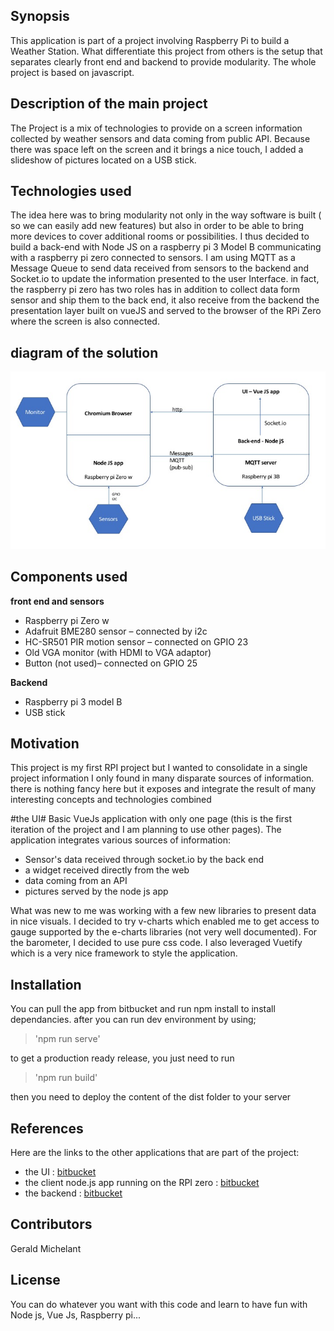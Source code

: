 ## Synopsis

This application is part of a project involving Raspberry Pi to build a Weather Station. What differentiate this project from others is the setup that separates clearly front end and backend to provide modularity. The whole project is based on javascript.

## Description of the main project
The Project is a mix of technologies to provide on a screen information collected by weather sensors and data coming from public API. Because there was space left on the screen and it brings a nice touch, I added a slideshow of pictures located on a USB stick.

## Technologies used
The idea here was to bring modularity not only in the way software is built ( so we can easily add new features) but also in order to be able to bring more devices to cover additional rooms or possibilities. I thus decided to build a back-end with Node JS on a raspberry pi 3 Model B communicating with a raspberry pi zero connected to sensors. I am using MQTT as a Message Queue to send data received from sensors to the backend and Socket.io to update the information presented to the user Interface. in fact, the raspberry pi zero has two roles has in addition to collect data form sensor and ship them to the back end, it also receive from the backend the presentation layer built on vueJS and served to the browser of the RPi Zero where the screen is also connected.

## diagram of the solution
![diagram](/diagram-weather.jpg)

## Components used

**front end and sensors**

* Raspberry pi Zero w
* Adafruit BME280 sensor – connected by i2c 
* HC-SR501 PIR motion sensor – connected on GPIO 23
* Old VGA monitor (with HDMI to VGA adaptor)
* Button (not used)– connected on GPIO 25 

**Backend**

* Raspberry pi 3 model B
* USB stick


## Motivation

This project is my first RPI project but I wanted to consolidate in a single project information I only found in many disparate sources of information. there is nothing fancy here but it exposes and integrate the result of many interesting concepts and technologies combined

#the UI#
 Basic VueJs application with only one page (this is the first iteration of the project and I am planning to use other pages). The application integrates various sources of information:

 * Sensor's data received through socket.io by the back end
 * a widget received directly from the web
 * data coming from an API
 * pictures served by the node js app

What was new to me was working with a few new libraries to present data in nice visuals. I decided to try v-charts which enabled me to get access to gauge supported by the e-charts libraries (not very well documented).
For the barometer, I decided to use pure css code. 
I also leveraged Vuetify which is a very nice framework to style the application.



## Installation

You can pull the app from bitbucket and run npm install to install dependancies. 
after you can run dev environment by using; 
> 'npm run serve'

to get a production ready release, you just need to run 
> 'npm run build'

then you need to deploy the content of the dist folder to your server


## References

Here are the links to the other applications that are part of the project:

* the UI : [bitbucket](https://bitbucket.org/gegeraptor/weather-ui/src/master/)
* the client node.js app running on the RPI zero : [bitbucket](https://bitbucket.org/gegeraptor/weather-client/src/master/)
* the backend : [bitbucket](https://bitbucket.org/gegeraptor/weather-server/src/master/)


## Contributors

Gerald Michelant

## License
You can do whatever you want with this code and learn to have fun with Node js, Vue Js, Raspberry pi...